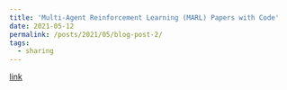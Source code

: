 ```yaml
---
title: 'Multi-Agent Reinforcement Learning (MARL) Papers with Code'
date: 2021-05-12
permalink: /posts/2021/05/blog-post-2/
tags:
  - sharing
---
```


[link](https://github.com/huuuuusy/MARL-papers-with-code)



